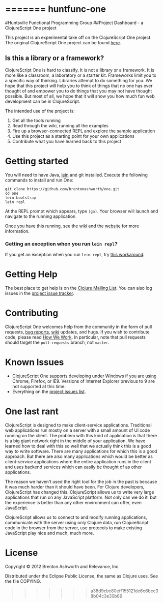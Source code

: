 =======
huntfunc-one
============

#Huntsville Functional Programming Group 
##Project Dashboard - a ClojureScript One project

This project is an experimental take off on the ClojureScript One project. The original 
ClojureScript One project can be found [here](https://github.com/brentonashworth/one/wiki).

## Is this a library or a framework?

ClojureScript One is hard to classify. It is not a library or a
framework. It is more like a classroom, a laboratory or a starter
kit. Frameworks limit you to a specific way of thinking. Libraries
attempt to do something for you. We hope that this project will help
you to think of things that no one has ever thought of and empower you
to do things that you may not have thought possible. But most of all,
we hope that it will show you how much fun web development can be in
ClojureScript.

The intended use of the project is:

1. Get all the tools running
2. Read through the wiki, running all the examples
3. Fire up a browser-connected REPL and explore the sample application
3. Use this project as a starting point for your own applications
4. Contribute what you have learned back to this project

# Getting started

You will need to have Java, [lein][] and git installed. Execute the
following commands to install and run One:

    git clone https://github.com/brentonashworth/one.git
    cd one
    lein bootstrap
    lein repl

At the REPL prompt which appears, type `(go)`. Your browser will
launch and navigate to the running application.

Once you have this running, see the [wiki][] and the [website][] for
more information.

### Getting an exception when you run `lein repl`?

If you get an exception when you run `lein repl`, try 
[this workaround](https://github.com/brentonashworth/one/wiki/lein-repl-Problem-Workaround).

# Getting Help

The best place to get help is on the
[Clojure Mailing List](https://groups.google.com/group/clojure). You
can also log issues in the [project issue tracker][issues].

# Contributing

ClojureScript One welcomes help from the community in the form of pull
requests, [bug reports][issues], [wiki][wiki] updates, and hugs. If
you wish to contribute code, please read [How We Work][how-we-work].
In particular, note that pull requests should target the
`pull-requests` branch, not `master`.

# Known Issues

* ClojureScript One supports developing under Windows if you are using
  Chrome, Firefox, or IE9. Versions of Internet Explorer previous to 9
  are not supported at this time.
* Everything on the
  [project issues list](https://github.com/brentonashworth/one/issues).

# One last rant

ClojureScript is designed to make client-service
applications. Traditional web applications run mostly on a server with
a small amount of UI code running on the client. The problem with this
kind of application is that there is a big giant network right in the
middle of your application. We have learned how to deal with this so
well that we actually think this is a good way to write software. There
are many applications for which this is a good approach. But there are
also many applications which would be better as client-service applications
where the entire application runs in the client and uses backend services
which can easily be thought of as other applications.

The reason we haven't used the right tool for the job in the past is
because it was much harder than it should have been. For Clojure
developers, ClojureScript has changed this. ClojureScript allows us to
write very large applications that run on any JavaScript platform. Not
only can we do it, but the experience is better than any other
environment can offer, even JavaScript.

ClojureScript allows us to connect to and modify running
applications, communicate with the server using only Clojure data, run
ClojureScript code in the browser from the server, use protocols to
make existing JavaScript play nice and much, much more.

# License

Copyright © 2012 Brenton Ashworth and Relevance, Inc

Distributed under the Eclipse Public License, the same as Clojure uses. See the file COPYING.

[ClojureScript]: https://github.com/clojure/clojurescript
[lein]: https://github.com/technomancy/leiningen
[wiki]: https://github.com/brentonashworth/one/wiki
[website]: http://clojurescriptone.com
[how-we-work]: https://github.com/brentonashworth/one/wiki/HowWeWork
[issues]: https://github.com/brentonashworth/one/issues

>>>>>>> a38d9cbc80eff155121de6c6bcc38b04c3e30b89
